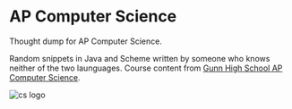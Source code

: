 # AP Computer Science
Thought dump for AP Computer Science.

Random snippets in Java and Scheme written by someone who knows neither of the two launguages. Course content from [Gunn High School AP Computer Science](http://paleyontology.com).

![cs logo](http://paleyontology.com/alonzo_gunn.png)
